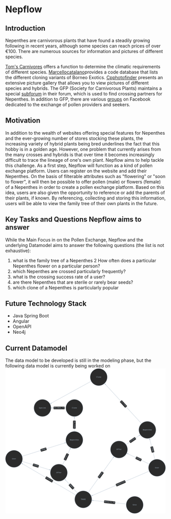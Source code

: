 # Nepflow

## Introduction
Nepenthes are carnivorous plants that have found a steadily growing following in recent years, although some species can reach prices of over €100. There are numerous sources for information and pictures of different species.

[Tom's Carnivores](https://tomscarnivores.com/resources/nepenthes-interactive-guide/) offers a function to determine the climatic requirements of different species. [Marcellocatalano](https://www.marcellocatalano.com/aaa.htm)provides a code database that lists the different cloning variants of Borneo Exotics. [Cpphotofinder](https://cpphotofinder.com/Nepenthes.html)
presents an extensive picture gallery that allows you to view pictures of different species and hybrids.
The GFP (Society for Carnivorous Plants) maintains a special [subforum](https://forum.carnivoren.org/forums/forum/132-pollen/)
in their forum, which is used to find crossing partners for Nepenthes. In addition to GFP, there are various [groups](https://www.facebook.com/groups/1615538418599583?_rdr) on Facebook dedicated to the exchange of pollen providers and seekers.

## Motivation
In addition to the wealth of websites offering special features for Nepenthes and the ever-growing number of stores stocking these plants, the increasing variety of hybrid plants being bred underlines the fact that this hobby is in a golden age. However, one problem that currently arises from the many crosses and hybrids is that over time it becomes increasingly difficult to trace the lineage of one's own plant. Nepflow aims to help tackle this challenge. As a first step, Nepflow will function as a kind of pollen exchange platform. Users can register on the website and add their Nepenthes. On the basis of filterable attributes such as "flowering" or "soon to flower", it will then be possible to offer pollen (male) or flowers (female) of a Nepenthes in order to create a pollen exchange platform. Based on this idea, users are also given the opportunity to reference or add the parents of their plants, if known. By referencing, collecting and storing this information, users will be able to view the family tree of their own plants in the future.

## Key Tasks and Questions Nepflow aims to answer
While the Main Focus in on the Pollen Exchange, Nepflow and the underlying Datamodel aims to answer the following questions (the list is not exhaustive):
1. what is the family tree of a Nepenthes
2  How often does a particular Nepenthes flower on a particular person?
3. which Nepenthes are crossed particularly frequently?
4. what is the crossing success rate of a user?
5. are there Nepenthes that are sterile or rarely bear seeds?
6. which clone of a Nepenthes is particularly popular

## Future Technology Stack
- Java Spring Boot
- Angular 
- OpenAPI
- Neo4j 

## Current Datamodel
The data model to be developed is still in the modeling phase, but the following data model is currently being worked on
![First Draft](DataModel.png)
